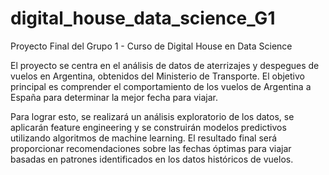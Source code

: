 # digital_house_data_science_G1
Proyecto Final del Grupo 1 - Curso de Digital House en Data Science

El proyecto se centra en el análisis de datos de aterrizajes y despegues de vuelos en Argentina, obtenidos del Ministerio de Transporte. El objetivo principal es comprender el comportamiento de los vuelos de Argentina a España para determinar la mejor fecha para viajar.

Para lograr esto, se realizará un análisis exploratorio de los datos, se aplicarán feature engineering y se construirán modelos predictivos utilizando algoritmos de machine learning. El resultado final será proporcionar recomendaciones sobre las fechas óptimas para viajar basadas en patrones identificados en los datos históricos de vuelos.
